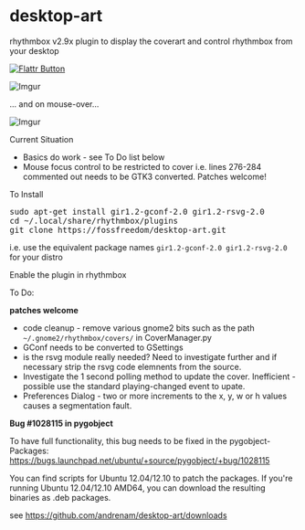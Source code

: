 desktop-art
===========

rhythmbox v2.9x plugin to display the coverart and control rhythmbox from your desktop

[![Flattr Button](http://api.flattr.com/button/button-static-50x60.png "Flattr This!")](https://flattr.com/thing/1237263/fossfreedomdesktop-art-on-GitHub "Rhythmbox Desktop Art")

![Imgur](http://i.imgur.com/Kj1JL.png)

... and on mouse-over...

![Imgur](http://i.imgur.com/mq3TT.png)

Current Situation

 - Basics do work - see To Do list below
 - Mouse focus control to be restricted to cover i.e. lines 276-284 commented out needs to be GTK3 converted.  Patches welcome!

To Install

<pre>
sudo apt-get install gir1.2-gconf-2.0 gir1.2-rsvg-2.0
cd ~/.local/share/rhythmbox/plugins
git clone https://fossfreedom/desktop-art.git
</pre>

i.e. use the equivalent package names `gir1.2-gconf-2.0 gir1.2-rsvg-2.0` for your distro

Enable the plugin in rhythmbox

To Do:

**patches welcome**

 - code cleanup - remove various gnome2 bits such as the path `~/.gnome2/rhythmbox/covers/` in CoverManager.py
 - GConf needs to be converted to GSettings
 - is the rsvg module really needed?  Need to investigate further and if necessary strip the rsvg code elemnents from the source.
 - Investigate the 1 second polling method to update the cover. Inefficient - possible use the standard playing-changed event to upate.
 - Preferences Dialog - two or more increments to the x, y, w or h values causes a segmentation fault.
 
 
 **Bug #1028115 in pygobject**
 
 To have full functionality, this bug needs to be fixed in the pygobject-Packages: 
 https://bugs.launchpad.net/ubuntu/+source/pygobject/+bug/1028115
 
 You can find scripts for Ubuntu 12.04/12.10 to patch the packages.
 If you're running Ubuntu 12.04/12.10 AMD64, you can download the
 resulting binaries as .deb packages.
 
 see https://github.com/andrenam/desktop-art/downloads
